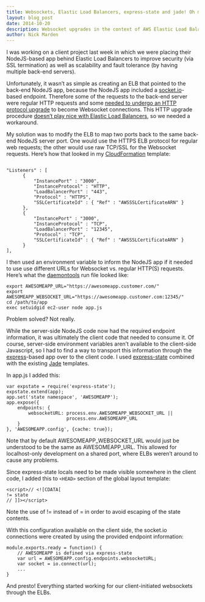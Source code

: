 ```yaml
---
title: Websockets, Elastic Load Balancers, express-state and jade! Oh my!
layout: blog_post
date: 2014-10-20
description: Websocket upgrades in the context of AWS Elastic Load Balancers
author: Nick Marden
---
```


I was working on a client project last week in which we were placing their NodeJS-based app behind Elastic Load Balancers to improve security (via SSL termination) as well as scalability and fault tolerance (by having multiple back-end servers).

Unfortunately, it wasn’t as simple as creating an ELB that pointed to the back-end NodeJS app, because the NodeJS app included a [socket.io](http://socket.io/)-based endpoint. Therefore some of the requests to the back-end server were regular HTTP requests and some [needed to undergo an HTTP protocol upgrade](http://en.wikipedia.org/wiki/WebSocket#WebSocket_protocol_handshake) to become Websocket connections. This HTTP upgrade procedure [doesn’t play nice with Elastic Load Balancers](http://stackoverflow.com/questions/9184895/how-do-you-get-amazons-elb-with-https-ssl-to-work-with-web-sockets), so we needed a workaround.

My solution was to modify the ELB to map two ports back to the same back-end NodeJS server port. One would use the HTTPS ELB protocol for regular web requests; the other would use raw TCP/SSL for the Websocket requests. Here’s how that looked in my [CloudFormation](http://aws.amazon.com/cloudformation/) template:

```

"Listeners" : [
      {
          "InstancePort" : "3000",
          "InstanceProtocol" : "HTTP",
          "LoadBalancerPort" : "443",
          "Protocol" : "HTTPS",
          "SSLCertificateId" : { "Ref" : "AWSSSLCertificateARN" }
      },
      {
          "InstancePort" : "3000",
          "InstanceProtocol" : "TCP",
          "LoadBalancerPort" : "12345",
          "Protocol" : "TCP",
          "SSLCertificateId" : { "Ref" : "AWSSSLCertificateARN" }
      }
],
```

I then used an environment variable to inform the NodeJS app if it needed to use use different URLs for Websocket vs. regular HTTP(S) requests. Here’s what the [daemontools](http://cr.yp.to/daemontools.html) run file looked like:


```
export AWESOMEAPP_URL="https://awesomeapp.customer.com/"
export AWESOMEAPP_WEBSOCKET_URL="https://awesomeapp.customer.com:12345/"
cd /path/to/app
exec setuidgid ec2-user node app.js
```

Problem solved? Not really.

While the server-side NodeJS code now had the required endpoint information, it was ultimately the client code that needed to consume it. Of course, server-side environment variables aren’t available to the client-side Javascript, so I had to find a way to transport this information through the [express](http://expressjs.com/)-based app over to the client code. I used [express-state](https://github.com/yahoo/express-state) combined with the existing [Jade](http://jade-lang.com/) templates.

In app.js I added this:

```
var expstate = require('express-state');
expstate.extend(app);
app.set('state namespace', 'AWESOMEAPP');
app.expose({
    endpoints: {
        websocketURL: process.env.AWESOMEAPP_WEBSOCKET_URL ||
                      process.env.AWESOMEAPP_URL
    }
}, 'AWESOMEAPP.config', {cache: true});
```

Note that by default AWESOMEAPP_WEBSOCKET_URL would just be understood to be the same as AWESOMEAPP_URL. This allowed for localhost-only development on a shared port, where ELBs weren’t around to cause any problems.

Since express-state locals need to be made visible somewhere in the client code, I added this to `<HEAD>` section of the global layout template:

```
<script>// <![CDATA[
!= state
// ]]></script>
```

Note the use of != instead of = in order to avoid escaping of the state contents.

With this configuration available on the client side, the socket.io connections were created by using the provided endpoint information:

```
module.exports.ready = function() {
    // AWESOMEAPP is defined via express-state
    var url = AWESOMEAPP.config.endpoints.websocketURL;
    var socket = io.connect(url);
    ...
}
```

And presto! Everything started working for our client-initiated websockets through the ELBs.
